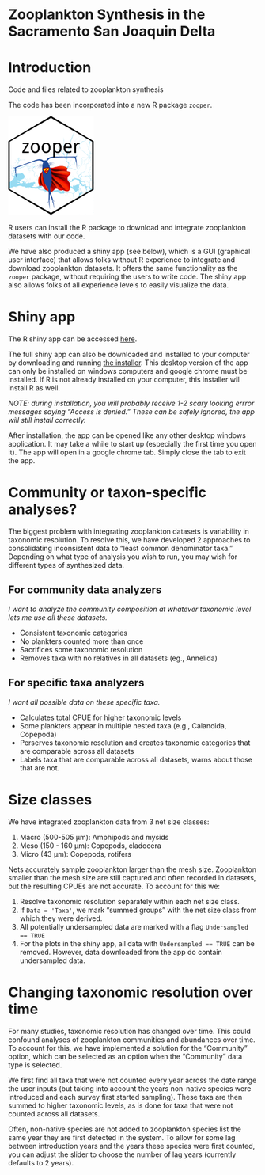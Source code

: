 Zooplankton Synthesis in the Sacramento San Joaquin Delta
================

# Introduction

Code and files related to zooplankton synthesis

The code has been incorporated into a new R package `zooper`.

[<img src="Logo/zooperhex3.png" height="200" />](https://github.com/InteragencyEcologicalProgram/zooper)

R users can install the R package to download and integrate zooplankton
datasets with our code.

We have also produced a shiny app (see below), which is a GUI (graphical
user interface) that allows folks without R experience to integrate and
download zooplankton datasets. It offers the same functionality as the
`zooper` package, without requiring the users to write code. The shiny
app also allows folks of all experience levels to easily visualize the
data.

# Shiny app

The R shiny app can be accessed
[here](https://deltascience.shinyapps.io/ZoopSynth/).

The full shiny app can also be downloaded and installed to your computer
by downloading and running [the
installer](https://deltacouncil.box.com/s/3zjd9g0u0koamsmqoe2deyjmrcegwooz).
This desktop version of the app can only be installed on windows
computers and google chrome must be installed. If R is not already
installed on your computer, this installer will install R as well.

*NOTE: during installation, you will probably receive 1-2 scary looking
errror messages saying “Access is denied.” These can be safely ignored,
the app will still install correctly.*

After installation, the app can be opened like any other desktop windows
application. It may take a while to start up (especially the first time
you open it). The app will open in a google chrome tab. Simply close the
tab to exit the app.

# Community or taxon-specific analyses?

The biggest problem with integrating zooplankton datasets is variability
in taxonomic resolution. To resolve this, we have developed 2 approaches
to consolidating inconsistent data to “least common denominator taxa.”
Depending on what type of analysis you wish to run, you may wish for
different types of synthesized data.

## For community data analyzers

*I want to analyze the community composition at whatever taxonomic level
lets me use all these datasets.*

  - Consistent taxonomic categories
  - No plankters counted more than once
  - Sacrifices some taxonomic resolution
  - Removes taxa with no relatives in all datasets (eg., Annelida)

## For specific taxa analyzers

*I want all possible data on these specific taxa.*

  - Calculates total CPUE for higher taxonomic levels
  - Some plankters appear in multiple nested taxa (e.g., Calanoida,
    Copepoda)
  - Perserves taxonomic resolution and creates taxonomic categories that
    are comparable across all datasets
  - Labels taxa that are comparable across all datasets, warns about
    those that are not.

# Size classes

We have integrated zooplankton data from 3 net size classes:

1.  Macro (500-505 μm): Amphipods and mysids
2.  Meso (150 - 160 μm): Copepods, cladocera
3.  Micro (43 μm): Copepods, rotifers

Nets accurately sample zooplankton larger than the mesh size.
Zooplankton smaller than the mesh size are still captured and often
recorded in datasets, but the resulting CPUEs are not accurate. To
account for this we:

1.  Resolve taxonomic resolution separately within each net size class.
2.  If `Data = 'Taxa'`, we mark “summed groups” with the net size class
    from which they were derived.
3.  All potentially undersampled data are marked with a flag
    `Undersampled == TRUE`
4.  For the plots in the shiny app, all data with `Undersampled == TRUE`
    can be removed. However, data downloaded from the app do contain
    undersampled data.

# Changing taxonomic resolution over time

For many studies, taxonomic resolution has changed over time. This could
confound analyses of zooplankton communities and abundances over time.
To account for this, we have implemented a solution for the “Community”
option, which can be selected as an option when the “Community” data
type is selected.

We first find all taxa that were not counted every year across the date
range the user inputs (but taking into account the years non-native
species were introduced and each survey first started sampling). These
taxa are then summed to higher taxonomic levels, as is done for taxa
that were not counted across all datasets.

Often, non-native species are not added to zooplankton species list the
same year they are first detected in the system. To allow for some lag
between introduction years and the years these species were first
counted, you can adjust the slider to choose the number of lag years
(currently defaults to 2 years).
